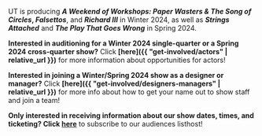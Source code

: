 UT is producing ***A Weekend of Workshops: Paper Wasters & The Song of Circles*, *Falsettos***, and ***Richard III*** in Winter 2024, as well as ***Strings Attached*** and ***The Play That Goes Wrong*** in Spring 2024.

**Interested in auditioning for a Winter 2024 single-quarter or a Spring 2024 cross-quarter show?** Click **[here]({{ "get-involved/actors" | relative_url }})** for more information about opportunities for actors!

**Interested in joining a Winter/Spring 2024 show as a designer or manager?** Click **[here]({{ "get-involved/designers-managers" | relative_url }})** for more info about how to get your name out to show staff and join a team!

**Only interested in receiving information about our show dates, times, and ticketing? Click [here](https://lists.uchicago.edu/web/info/ut-audiences)** to subscribe to our audiences listhost!